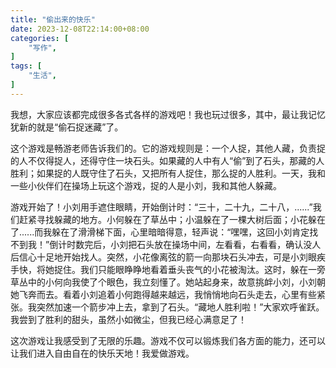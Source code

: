 ```yaml
---
title: "偷出来的快乐"
date: 2023-12-08T22:14:00+08:00
categories: [
    "写作",
]
tags: [
    "生活",
]
---
```


我想，大家应该都完成很多各式各样的游戏吧！我也玩过很多，其中，最让我记忆犹新的就是“偷石捉迷藏”了。

<!--more-->

这个游戏是畅游老师告诉我们的。它的游戏规则是：一个人捉，其他人藏，负责捉的人不仅得捉人，还得守住一块石头。如果藏的人中有人“偷”到了石头，那藏的人胜利；如果捉的人既守住了石头，又把所有人捉住，那么捉的人胜利。一天，我和一些小伙伴们在操场上玩这个游戏，捉的人是小刘，我和其他人躲藏。

游戏开始了！小刘用手遮住眼睛，开始倒计时：“三十，二十九，二十八，......”我们赶紧寻找躲藏的地方。小何躲在了草丛中；小温躲在了一棵大树后面；小花躲在了......而我躲在了滑滑梯下面，心里暗暗得意，轻声说：“嘿嘿，这回小刘肯定找不到我！”倒计时数完后，小刘把石头放在操场中间，左看看，右看看，确认没人后信心十足地开始找人。突然，小花像离弦的箭一向那块石头冲去，可是小刘眼疾手快，将她捉住。我们只能眼睁睁地看着垂头丧气的小花被淘汰。这时，躲在一旁草丛中的小何向我使了个眼色，我立刻懂了。她站起身来，故意挑衅小刘，小刘朝她飞奔而去。看着小刘追着小何跑得越来越远，我悄悄地向石头走去，心里有些紧张。我突然加速一个箭步冲上去，拿到了石头。“藏地人胜利啦！”大家欢呼雀跃。我尝到了胜利的甜头，虽然小如微尘，但我已经心满意足了！

这次游戏让我感受到了无限的乐趣。游戏不仅可以锻炼我们各方面的能力，还可以让我们进入自由自在的快乐天地！我爱做游戏。
